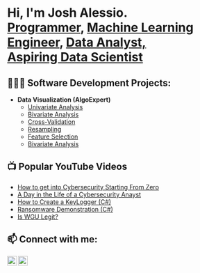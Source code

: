 <h1>Hi, I'm Josh Alessio. <br/><a href="https://github.com/JoshAlessio">Programmer</a>, <a href="https://www.linkedin.com/in/joshmadakor/">Machine Learning Engineer</a>, <a href="https://www.youtube.com/c/joshmadakor">Data Analyst, <br/>Aspiring Data Scientist</a></h1>

<h2>👨🏽‍💻 Software Development Projects:</h2>

- <b>Data Visualization (AlgoExpert)</b>
  - [Univariate Analysis](https://github.com/JoshAlessio/Data-Visualization)
  - [Bivariate Analysis](https://github.com/JoshAlessio/Data-Visualization)
  - [Cross-Validation](https://github.com/JoshAlessio/Data-Visualization)
  - [Resampling](https://github.com/JoshAlessio/Data-Visualization)
  - [Feature Selection](https://github.com/JoshAlessio/Data-Visualization)
  - [Bivariate Analysis](https://github.com/JoshAlessio/Data-Visualization)

    
<h2>📺 Popular YouTube Videos</h2>

- [How to get into Cybersecurity Starting From Zero](https://www.youtube.com/watch?v=a83ASGn_V_s)
- [A Day in the Life of a Cybersecurity Anayst](https://www.youtube.com/watch?v=uHy3oM7NnoU)
- [How to Create a KeyLogger (C#)](https://www.youtube.com/watch?v=N-L9hklSlNk)
- [Ransomware Demonstration (C#)](https://www.youtube.com/watch?v=OfvdQeh79s0)
- [Is WGU Legit?](https://www.youtube.com/watch?v=E2MwRWxDBkA)

<h2> 📫 Connect with me:</h2>

[<img align="left" alt="JoshMadakor | YouTube" width="22px" src="https://cdn.jsdelivr.net/npm/simple-icons@v3/icons/youtube.svg" />][youtube]
[<img align="left" alt="JoshMadakor | LinkedIn" width="22px" src="https://cdn.jsdelivr.net/npm/simple-icons@v3/icons/linkedin.svg" />][linkedin]

[youtube]: https://www.youtube.com/c/joshmadakor
[linkedin]: https://linkedin.com/in/joshmadakor

<!--
**joshmadakor1/joshmadakor1** is a ✨ _special_ ✨ repository because its `README.md` (this file) appears on your GitHub profile.

Here are some ideas to get you started:

- 🔭 I’m currently working on ...
- 🌱 I’m currently learning ...
- 👯 I’m looking to collaborate on ...
- 🤔 I’m looking for help with ...
- 💬 Ask me about ...
- 📫 How to reach me: ...
- 😄 Pronouns: ...
- ⚡ Fun fact: ...
-->

